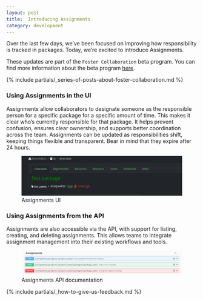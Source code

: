 ```yaml
---
layout: post
title:  Introducing Assignments
category: development
---
```

Over the last few days, we’ve been focused on improving how responsibility is tracked in packages. Today, we’re excited to introduce Assignments.

These updates are part of the `Foster Collaboration` beta program. You can find more information about the beta program [here](/2018/10/04/the-beta-program/).

{% include partials/_series-of-posts-about-foster-collaboration.md %}

### Using Assignments in the UI

Assignments allow collaborators to designate someone as the responsible person for a specific package for a specific amount of time.
This makes it clear who’s currently responsible for that package. It helps prevent confusion, ensures clear ownership, and supports better coordination across the team.
Assignments can be updated as responsibilities shift, keeping things flexible and transparent. Bear in mind that they expire after 24 hours.

<figure>
  <img src="/images/posts/2025-05-13/screenshot-assignments-ui.png" alt="Screenshot of the Assignments UI" />
  <figcaption>Assignments UI</figcaption>
</figure>

### Using Assignments from the API

Assignments are also accessible via the API, with support for listing, creating, and deleting assignments.
This allows teams to integrate assignment management into their existing workflows and tools.

<figure>
  <img src="/images/posts/2025-05-13/screenshot-assignments-api.png" alt="Screenshot of the assignments API documentation" />
  <figcaption>Assignments API documentation</figcaption>
</figure>

{% include partials/_how-to-give-us-feedback.md %}

